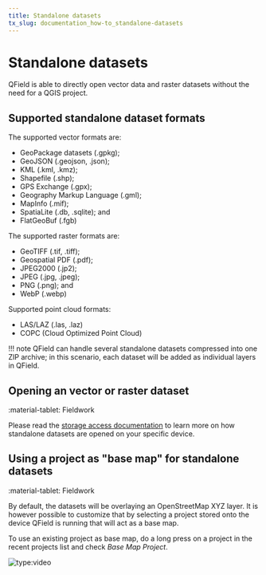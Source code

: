 ```yaml
---
title: Standalone datasets
tx_slug: documentation_how-to_standalone-datasets
---
```


# Standalone datasets

QField is able to directly open vector data and raster datasets without the need for a QGIS project.

## Supported standalone dataset formats

The supported vector formats are:

- GeoPackage datasets (.gpkg);
- GeoJSON (.geojson, .json);
- KML (.kml, .kmz);
- Shapefile (.shp);
- GPS Exchange (.gpx);
- Geography Markup Language (.gml);
- MapInfo (.mif);
- SpatiaLite (.db, .sqlite); and
- FlatGeoBuf (.fgb)

The supported raster formats are:

- GeoTIFF (.tif, .tiff);
- Geospatial PDF (.pdf);
- JPEG2000 (.jp2);
- JPEG (.jpg, .jpeg);
- PNG (.png); and
- WebP (.webp)

Supported point cloud formats:

- LAS/LAZ (.las, .laz)
- COPC (Cloud Optimized Point Cloud)

!!! note
    QField can handle several standalone datasets compressed into one ZIP archive; in this scenario, each dataset will be added as individual layers in QField.

## Opening an vector or raster dataset
:material-tablet: Fieldwork

Please read the [storage access documentation](../get-started/storage.md) to learn more on how standalone datasets are opened on your specific device.

## Using a project as "base map" for standalone datasets
:material-tablet: Fieldwork

By default, the datasets will be overlaying an OpenStreetMap XYZ layer. It is however possible to customize that by selecting a project stored onto the device QField is running that will act as a base map.

To use an existing project as base map, do a long press on a project in the recent projects list and check *Base Map Project*.

![type:video](https://player.vimeo.com/video/604849182)<!-- markdown-link-check-disable-line -->
